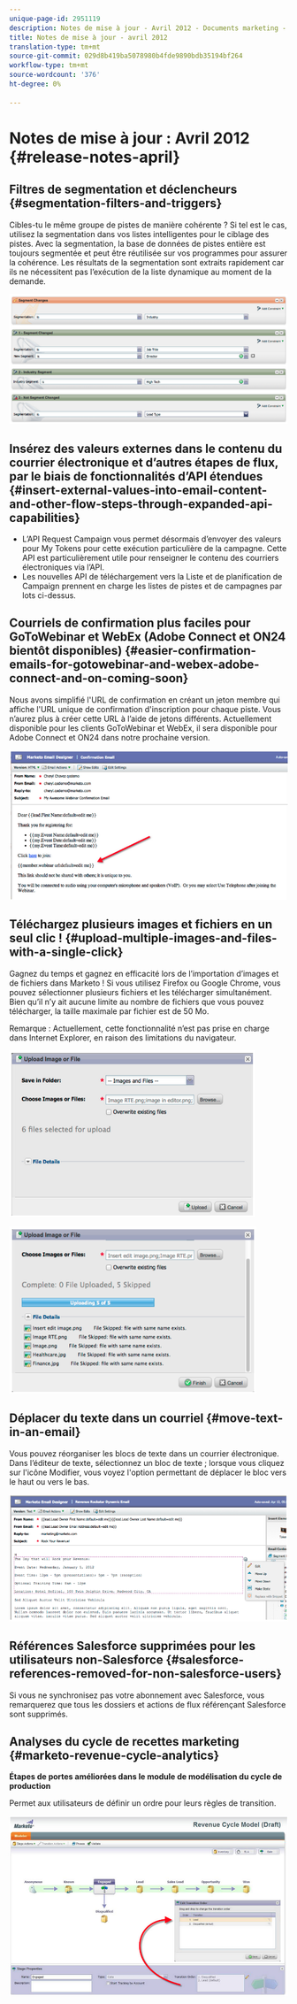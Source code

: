 ```yaml
---
unique-page-id: 2951119
description: Notes de mise à jour - Avril 2012 - Documents marketing - Documentation du produit
title: Notes de mise à jour - avril 2012
translation-type: tm+mt
source-git-commit: 029d8b419ba5078980b4fde9890bdb35194bf264
workflow-type: tm+mt
source-wordcount: '376'
ht-degree: 0%

---
```



# Notes de mise à jour : Avril 2012 {#release-notes-april}

## Filtres de segmentation et déclencheurs {#segmentation-filters-and-triggers}

Cibles-tu le même groupe de pistes de manière cohérente ? Si tel est le cas, utilisez la segmentation dans vos listes intelligentes pour le ciblage des pistes. Avec la segmentation, la base de données de pistes entière est toujours segmentée et peut être réutilisée sur vos programmes pour assurer la cohérence. Les résultats de la segmentation sont extraits rapidement car ils ne nécessitent pas l’exécution de la liste dynamique au moment de la demande.

![](assets/image2014-9-23-10-3a3-3a57.png)

## Insérez des valeurs externes dans le contenu du courrier électronique et d’autres étapes de flux, par le biais de fonctionnalités d’API étendues {#insert-external-values-into-email-content-and-other-flow-steps-through-expanded-api-capabilities}

* L’API Request Campaign vous permet désormais d’envoyer des valeurs pour My Tokens pour cette exécution particulière de la campagne. Cette API est particulièrement utile pour renseigner le contenu des courriers électroniques via l’API.
* Les nouvelles API de téléchargement vers la Liste et de planification de Campaign prennent en charge les listes de pistes et de campagnes par lots ci-dessus.

## Courriels de confirmation plus faciles pour GoToWebinar et WebEx (Adobe Connect et ON24 bientôt disponibles) {#easier-confirmation-emails-for-gotowebinar-and-webex-adobe-connect-and-on-coming-soon}

Nous avons simplifié l&#39;URL de confirmation en créant un jeton membre qui affiche l&#39;URL unique de confirmation d&#39;inscription pour chaque piste. Vous n’aurez plus à créer cette URL à l’aide de jetons différents. Actuellement disponible pour les clients GoToWebinar et WebEx, il sera disponible pour Adobe Connect et ON24 dans notre prochaine version.

![](assets/image2014-9-23-10-3a4-3a18.png)

## Téléchargez plusieurs images et fichiers en un seul clic ! {#upload-multiple-images-and-files-with-a-single-click}

Gagnez du temps et gagnez en efficacité lors de l’importation d’images et de fichiers dans Marketo ! Si vous utilisez Firefox ou Google Chrome, vous pouvez sélectionner plusieurs fichiers et les télécharger simultanément. Bien qu’il n’y ait aucune limite au nombre de fichiers que vous pouvez télécharger, la taille maximale par fichier est de 50 Mo.

Remarque : Actuellement, cette fonctionnalité n’est pas prise en charge dans Internet Explorer, en raison des limitations du navigateur.

![](assets/image2014-9-23-10-3a4-3a32.png)

![](assets/image2014-9-23-10-3a4-3a46.png)

## Déplacer du texte dans un courriel {#move-text-in-an-email}

Vous pouvez réorganiser les blocs de texte dans un courrier électronique. Dans l’éditeur de texte, sélectionnez un bloc de texte ; lorsque vous cliquez sur l&#39;icône Modifier, vous voyez l&#39;option permettant de déplacer le bloc vers le haut ou vers le bas.

![](assets/image2014-9-23-10-3a5-3a1.png)

## Références Salesforce supprimées pour les utilisateurs non-Salesforce {#salesforce-references-removed-for-non-salesforce-users}

Si vous ne synchronisez pas votre abonnement avec Salesforce, vous remarquerez que tous les dossiers et actions de flux référençant Salesforce sont supprimés.

## Analyses du cycle de recettes marketing {#marketo-revenue-cycle-analytics}

**Étapes de portes améliorées dans le module de modélisation du cycle de production**

Permet aux utilisateurs de définir un ordre pour leurs règles de transition.

![](assets/image2014-9-23-10-3a5-3a17.png)
